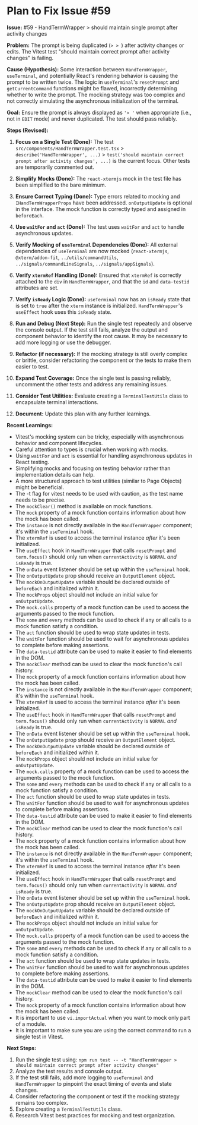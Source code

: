 # Plan to Fix Issue #59

**Issue:** #59 - HandTermWrapper > should maintain single prompt after activity changes

**Problem:** The prompt is being duplicated (`> > `) after activity changes or edits.  The Vitest test "should maintain correct prompt after activity changes" is failing.

**Cause (Hypothesis):** Some interaction between `HandTermWrapper`, `useTerminal`, and potentially React's rendering behavior is causing the prompt to be written twice. The logic in `useTerminal`'s `resetPrompt` and `getCurrentCommand` functions might be flawed, incorrectly determining whether to write the prompt. The mocking strategy was too complex and not correctly simulating the asynchronous initialization of the terminal.

**Goal:** Ensure the prompt is always displayed as `'> '` when appropriate (i.e., not in `EDIT` mode) and never duplicated. The test should pass reliably.

**Steps (Revised):**

1.  **Focus on a Single Test (Done):**  The test `src/components/HandTermWrapper.test.tsx` > `describe('HandTermWrapper', ...)` > `test('should maintain correct prompt after activity changes', ...)` is the current focus. Other tests are temporarily commented out.

2.  **Simplify Mocks (Done):** The `react-xtermjs` mock in the test file has been simplified to the bare minimum.

3.  **Ensure Correct Typing (Done):** Type errors related to mocking and `IHandTermWrapperProps` have been addressed. `onOutputUpdate` is optional in the interface. The mock function is correctly typed and assigned in `beforeEach`.

4.  **Use `waitFor` and `act` (Done):** The test uses `waitFor` and `act` to handle asynchronous updates.

5.  **Verify Mocking of `useTerminal` Dependencies (Done):** All external dependencies of `useTerminal` are now mocked (`react-xtermjs`, `@xterm/addon-fit`, `../utils/commandUtils`, `../signals/commandLineSignals`, `../signals/appSignals`).

6.  **Verify `xtermRef` Handling (Done):** Ensured that `xtermRef` is correctly attached to the `div` in `HandTermWrapper`, and that the `id` and `data-testid` attributes are set.

7.  **Verify `isReady` Logic (Done):** `useTerminal` now has an `isReady` state that is set to `true` after the `xterm` instance is initialized. `HandTermWrapper`'s `useEffect` hook uses this `isReady` state.

8.  **Run and Debug (Next Step):** Run the single test repeatedly and observe the console output. If the test still fails, analyze the output and component behavior to identify the root cause. It may be necessary to add more logging or use the debugger.

9.  **Refactor (if necessary):** If the mocking strategy is still overly complex or brittle, consider refactoring the component or the tests to make them easier to test.

10. **Expand Test Coverage:** Once the single test is passing reliably, uncomment the other tests and address any remaining issues.

11. **Consider Test Utilities:** Evaluate creating a `TerminalTestUtils` class to encapsulate terminal interactions.

12. **Document:** Update this plan with any further learnings.

**Recent Learnings:**

*   Vitest's mocking system can be tricky, especially with asynchronous behavior and component lifecycles.
*   Careful attention to types is crucial when working with mocks.
*   Using `waitFor` and `act` is essential for handling asynchronous updates in React testing.
*   Simplifying mocks and focusing on testing behavior rather than implementation details can help.
*   A more structured approach to test utilities (similar to Page Objects) might be beneficial.
* The -t flag for vitest needs to be used with caution, as the test name needs to be precise.
* The `mockClear()` method is available on mock functions.
* The `mock` property of a mock function contains information about how the mock has been called.
* The `instance` is not directly available in the `HandTermWrapper` component; it's within the `useTerminal` hook.
* The `xtermRef` is used to access the terminal instance *after* it's been initialized.
* The `useEffect` hook in `HandTermWrapper` that calls `resetPrompt` and `term.focus()` should only run when `currentActivity` is `NORMAL` *and* `isReady` is true.
* The `onData` event listener should be set up within the `useTerminal` hook.
* The `onOutputUpdate` prop should receive an `OutputElement` object.
* The `mockOnOutputUpdate` variable should be declared outside of `beforeEach` and initialized within it.
* The `mockProps` object should not include an initial value for `onOutputUpdate`.
* The `mock.calls` property of a mock function can be used to access the arguments passed to the mock function.
* The `some` and `every` methods can be used to check if any or all calls to a mock function satisfy a condition.
* The `act` function should be used to wrap state updates in tests.
* The `waitFor` function should be used to wait for asynchronous updates to complete before making assertions.
* The `data-testid` attribute can be used to make it easier to find elements in the DOM.
* The `mockClear` method can be used to clear the mock function's call history.
* The `mock` property of a mock function contains information about how the mock has been called.
* The `instance` is not directly available in the `HandTermWrapper` component; it's within the `useTerminal` hook.
* The `xtermRef` is used to access the terminal instance *after* it's been initialized.
* The `useEffect` hook in `HandTermWrapper` that calls `resetPrompt` and `term.focus()` should only run when `currentActivity` is `NORMAL` *and* `isReady` is true.
* The `onData` event listener should be set up within the `useTerminal` hook.
* The `onOutputUpdate` prop should receive an `OutputElement` object.
* The `mockOnOutputUpdate` variable should be declared outside of `beforeEach` and initialized within it.
* The `mockProps` object should not include an initial value for `onOutputUpdate`.
* The `mock.calls` property of a mock function can be used to access the arguments passed to the mock function.
* The `some` and `every` methods can be used to check if any or all calls to a mock function satisfy a condition.
* The `act` function should be used to wrap state updates in tests.
* The `waitFor` function should be used to wait for asynchronous updates to complete before making assertions.
* The `data-testid` attribute can be used to make it easier to find elements in the DOM.
* The `mockClear` method can be used to clear the mock function's call history.
* The `mock` property of a mock function contains information about how the mock has been called.
* The `instance` is not directly available in the `HandTermWrapper` component; it's within the `useTerminal` hook.
* The `xtermRef` is used to access the terminal instance *after* it's been initialized.
* The `useEffect` hook in `HandTermWrapper` that calls `resetPrompt` and `term.focus()` should only run when `currentActivity` is `NORMAL` *and* `isReady` is true.
* The `onData` event listener should be set up within the `useTerminal` hook.
* The `onOutputUpdate` prop should receive an `OutputElement` object.
* The `mockOnOutputUpdate` variable should be declared outside of `beforeEach` and initialized within it.
* The `mockProps` object should not include an initial value for `onOutputUpdate`.
* The `mock.calls` property of a mock function can be used to access the arguments passed to the mock function.
* The `some` and `every` methods can be used to check if any or all calls to a mock function satisfy a condition.
* The `act` function should be used to wrap state updates in tests.
* The `waitFor` function should be used to wait for asynchronous updates to complete before making assertions.
* The `data-testid` attribute can be used to make it easier to find elements in the DOM.
* The `mockClear` method can be used to clear the mock function's call history.
* The `mock` property of a mock function contains information about how the mock has been called.
*   It is important to use `vi.importActual` when you want to mock only part of a module.
* It is important to make sure you are using the correct command to run a single test in Vitest.

**Next Steps:**

1.  Run the single test using: `npm run test -- -t "HandTermWrapper > should maintain correct prompt after activity changes"`
2.  Analyze the test results and console output.
3.  If the test still fails, add more logging to `useTerminal` and `HandTermWrapper` to pinpoint the exact timing of events and state changes.
4.  Consider refactoring the component or test if the mocking strategy remains too complex.
5.  Explore creating a `TerminalTestUtils` class.
6.  Research Vitest best practices for mocking and test organization.
